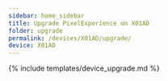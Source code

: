 ```yaml
---
sidebar: home_sidebar
title: Upgrade PixelExperience on X01AD
folder: upgrade
permalink: /devices/X01AD/upgrade/
device: X01AD
---
```

{% include templates/device_upgrade.md %}
